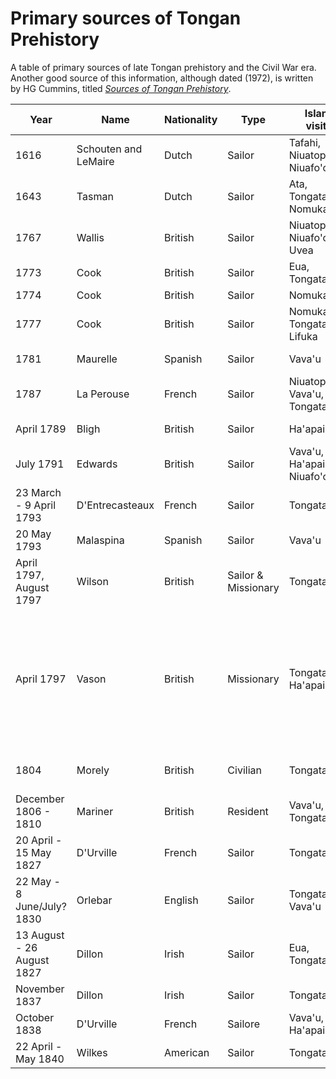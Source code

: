 # Primary sources of Tongan Prehistory

A table of primary sources of late Tongan prehistory and the Civil War era. Another good source of this information, although dated (1972), is written by HG Cummins, titled [*Sources of Tongan Prehistory*](http://www.buoyanteconomies.com/Tonga/).

| Year | Name | Nationality | Type | Islands visited | References |
| --- | --- | --- | --- | --- | --- |
| 1616 | Schouten and LeMaire | Dutch | Sailor | Tafahi, Niuatoputapu, Niuafo'ou | Mirror of the Australian Navigation by Jacob Le Maire; The East and West Indian Mirror being an account of Joris van Speilbergens voyage around the world |
| 1643 | Tasman | Dutch | Sailor | Ata, Tongatapu, Nomuka | TBA |
| 1767 | Wallis | British | Sailor | Niuatoputapu, Niuafo'ou, Uvea | The Discovery of Tahiti. A journal of the second voyage of the HMS Dolphin around the world under the command of Captain Wallis |
| 1773 | Cook | British | Sailor | Eua, Tongatapu | TBA |
| 1774 | Cook | British | Sailor | Nomuka | TBA |
| 1777 | Cook | British | Sailor | Nomuka, Tongatapu, Lifuka | TBA |
| 1781 | Maurelle | Spanish | Sailor | Vava'u | [Maurelle, *Narrative of an interesting voyage of the frigate La Princesca*](http://www.buoyanteconomies.com/Tonga/3%20Sources%20Section%201b.pdf) |
| 1787 | La Perouse | French | Sailor | Niuatoputapu, Vava'u, Tongatapu | TBA |
| April 1789 | Bligh | British | Sailor | Ha'apai | Bligh, *A voyage to the South Sea, undertaken by command of his Majesty* |
| July 1791 | Edwards | British | Sailor | Vava'u, Ha'apai, Niuafo'ou | [Edwards](http://www.gutenberg.org/files/22834/22834-h/22834-h.htm#Page_60); [Renourd](http://acms.sl.nsw.gov.au/_transcript/2015/D37785/a1290.html); Hamilton, *A Voyage Round the World in His Majesty's Frigate Pandora* |
| 23 March - 9 April 1793 | D'Entrecasteaux | French | Sailor | Tongatapu | d'Entrecasteaux *Voyage to Australia and the Pacific*; Larbillardiere, *Account of the voyage in search of La Perouse* |
| 20 May 1793 | Malaspina | Spanish | Sailor | Vava'u | [Viana](https://archive.org/details/diariodelviageex00vian), [Malaspina](https://archive.org/details/cihm_15572) |
| April 1797, August 1797 | Wilson | British | Sailor & Missionary | Tongatapu | https://archive.org/details/missionaryvoyage00lond |
| April 1797 | Vason | British | Missionary | Tongatapu, Ha'apai | https://archive.org/details/anauthenticnarr00vasogoog; Orange, *Narrative of the Late George Vason of Nottingham: one of the First Missionaries Sent Out by the London Missionary Society in the Ship Duff, Captain Wilson, 1796. Giving an Account of his Voyage Outward, Settlement in Tongataboo, Apostacy, Heathen Life, Escape from the Island, Return to England, Subsequent Life, and Death in 1838, aged 66 years. With a preliminary Essay, on the Geography of the South Sea Islands, also a Description of the Manners, Habits, Customs, Traditions, &c. &c. of the Inhabitants and a succinct Account of the South Sea Island Mission* |
| 1804 | Morely | British| Civilian | Tongatapu | http://nla.gov.au/nla.news-article626473 http://nla.gov.au/nla.news-article626483 http://www.jstor.org.virtual.anu.edu.au/stable/25169426 |
| December 1806 - 1810 | Mariner | British | Resident | Vava'u, Tongatapu | https://archive.org/details/anaccountnative01martgoog |
| 20 April - 15 May 1827 | D'Urville | French | Sailor | Tongatapu | Tome 4 |
| 22 May - 8 June/July? 1830 | Orlebar | English | Sailor | Tongatapu, Vava'u | Orlebar, *A Midshipmans journal on board HMS Seringapatam* |
| 13 August - 26 August 1827 | Dillon | Irish | Sailor | Eua, Tongatapu | [Dillon P, *Narrative and successful result of a voyage in the South Seas performed by order of the government of British India, to ascertain the actual fate of La Pérouse's expedition*](https://archive.org/details/narrativeandsuc02dillgoog)
| November 1837 | Dillon | Irish | Sailor | Tongatapu | http://www.jstor.org.virtual.anu.edu.au/stable/pdf/25168277.pdf |
| October 1838 | D'Urville | French | Sailore | Vava'u, Ha'apai | https://archive.org/details/voyageaupolesude04dumo_0 |
| 22 April - May 1840 | Wilkes | American | Sailor | Tongatapu | Wilkes, *Narrative of the United States Exploring Expedition* |
